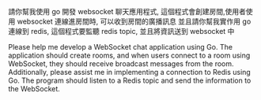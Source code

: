 請你幫我使用 go 開發 websocket 聊天應用程式, 這個程式會創建房間,使用者使用 websocket 連線進房間時, 可以收到房間的廣播訊息
並且請你幫我實作用 go 連線到 redis, 這個程式要監聽 redis topic, 並且將資訊送到 websocket 中

Please help me develop a WebSocket chat application using Go. The application should create rooms, and when users connect to a room using WebSocket, they should receive broadcast messages from the room. Additionally, please assist me in implementing a connection to Redis using Go. The program should listen to a Redis topic and send the information to the WebSocket.
